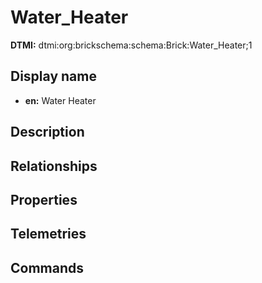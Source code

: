 # Water_Heater
**DTMI:** dtmi:org:brickschema:schema:Brick:Water_Heater;1
## Display name
- **en:** Water Heater
## Description
## Relationships
## Properties
## Telemetries
## Commands

